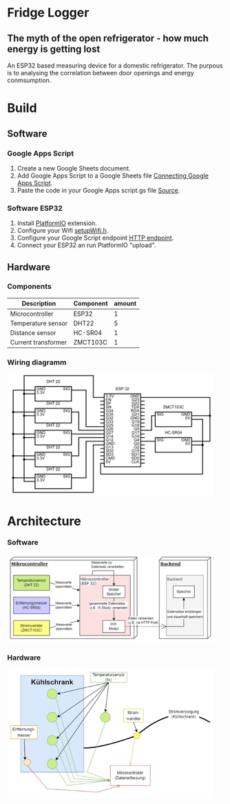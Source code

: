 # Fridge Logger
## The myth of the open refrigerator - how much energy is getting lost

 An ESP32 based measuring device for a domestic refrigerator.
 The purpous is to analysing the correlation between door openings and energy conmsumption.

# Build
## Software
### Google Apps Script
 1. Create a new Google Sheets document.
 2. Add Google Apps Script to a Google Sheets file [Connecting Google Apps Script](https://developers.google.com/apps-script/guides/sheets#connecting_to_google_forms).
 3. Paste the code in your Google Apps script.gs file [Source](Google%20Apps%20Script/loggerBackend.js).

### Software ESP32
 1. Install [PlatformIO](https://platformio.org/platformio-ide) extension.
 2. Configure your Wifi [setupWifi.h](ESP32/src/espService/setupWifi.h).
 3. Configure your Google Script endpoint [HTTP endpoint](https://github.com/jaklPhil/FridgeLogger/blob/2461b9a289d12748e377009df085bbd735967b8e/ESP32/src/dataService/httpService.cpp#L6).
 4. Connect your ESP32 an run PlatformIO "upload". 

## Hardware
### Components
| Description         | Component   | amount  	   |
| ------------------- |-------------|-------------|
| Microcontroller     | ESP32       | 1           |
| Temperature sensor  | DHT22       | 5           |
| Distance sensor     | HC-SR04     | 1           |
| Current transformer | ZMCT103C    | 1           |

### Wiring diagramm
<img src="readme/circuit.png" width="480">

# Architecture
### Software 
<img src="readme/achrichtektur.png" width="480">


### Hardware
<img src="readme/HardwareSetup.png" width="480">

